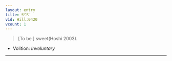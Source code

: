 ```yaml
---
layout: entry
title: མངར་
vid: Hill:0420
vcount: 1
---
```

> [To be ] sweet(Hoshi 2003)\.

* Volition: _Involuntary_

---

